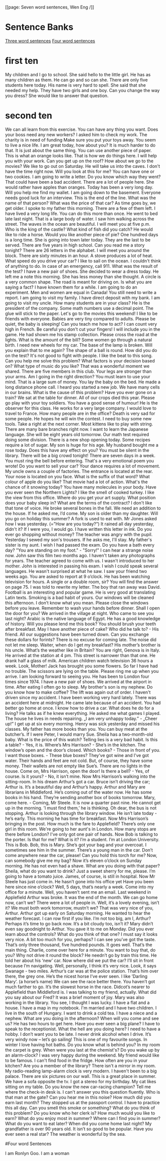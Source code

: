 [[page: Seven word sentences, Wen Eng /]]

# Sentence Banks

[Three word sentences](3wordsentences)
[Four word sentences](4wordsentences)

# first ten

My children and I go to school.
She said hello to the little girl.
He has as many children as them.
He can go and so can she.
There are only five students here today.
His name is very hard to spell.
She said that she needed my help.
They have two girls and one boy.
Can you change the way you dress?
She would like to answer that question.

# second ten

We can all learn from this exercise.
You can have any thing you want.
Does your boss need any new workers?
I asked him to check my work.
The charity is in need of funding
Make sure you put your toys away.
You seem to live a nice life.
I am great today, how about you?
It is much harder to do that.
It is just about the same thing.
You can use another piece of paper.
This is what an orange looks like.
That is how we do things here.
I will help you with your work.
Can you get up on the roof?
How about we go to the movies?
We like to go out on Saturday.
He will take us into the caves.
I don't have the time right now.
Will you look at this for me?
You can have one or two cookies.
I am going to write a letter.
Do you know which way they went?
That could have been a bad accident.
There are a lot of people here.
She would rather have apples than oranges.
Today has been a very long day.
Will you help me find my wallet.
I am going down to the basement.
Everyone needs good luck for an interview.
This is the end of the line.
What was the name of that person?
What was the price of that car?
As time goes by, we get older.
I spoke to my father this morning.
There are a few of them left.
I have lived a very long life.
You can do this more than once.
He went to bed late last night.
That is a large body of water.
I saw him walking across the street.
The waves in the ocean are beautiful.
I will meet you at five p.m.
Who is the king of the castle?
What kind of fish did you catch?
He would like to ride a horse.
Would you like another piece of pie?
One hundred days is a long time.
She is going into town later today.
They are the last to be served.
There are five years in high school.
Can you read me a story tonight?
There are 26 letters in the alphabet.
I will meet you around the block.
There are sixty minutes in an hour.
A stove produces a lot of heat.
What speed do you drive your car?
I like to sail on the ocean.
I couldn't think of anything to do.
In case of an emergency, call 911.
What was the result of the test?
I have a new pair of shoes.
She decided to wear a dress today.
He left me a note this morning.
She has less money than she thought.
A circle is a very common shape.
The road is meant for driving on.
Is what you are saying a fact?
I have known them for a while.
I am going to do an experiment.
Men and women are equal in Canada!
You still need to write a report.
I am going to visit my family.
I have direct deposit with my bank.
I am going to visit my uncle.
How many students are in your class?
He is the president of the company.
Some math numbers use a decimal point.
The glue will stick to the paper.
Let's go to the movies this weekend!
I like to be friends with everyone.
Babies are very tiny compared to adults.
Please be quiet, the baby is sleeping!
Can you teach me how to act?
I can count very high in French.
Be careful you don't cut your fingers!
I will include you in the game.
He had shown me his stamp collection.
Please cross the road at the lights.
What is the amount of the bill?
Some women go through a natural birth.
I need new wheels for my car.
The base of the lamp is broken.
Will you explain that to me again?
The shape of a ball is round.
How did you do on the test?
It's not good to fight with people.
I like the beat to this song.
Can you help me solve this problem?
What factors is your decision based on?
What type of music do you like?
That was a wonderful moment we shared.
There are five members in this club.
Your legs are stronger than your arms.
Am I going in the right direction?
You must learn to use your mind.
That is a large sum of money.
You lay the baby on the bed.
He made a long distance phone call.
I heard you started a new job.
We have many cells in our brains.
What is the cause of this problem?
Have you ever gone on a train?
We sat at the table for dinner.
All of our crops died this year.
Please go play with your toy soldiers.
You have a good sense of humour!
He is the observer for this class.
He works for a very large company.
I would love to travel to France.
How many people are in the office?
Death is very sad for some people.
He hopes he will win the contest.
I need to buy some new tools.
Take a right at the next corner.
Most kittens like to play with string.
There are many bare branches right now.
I want to learn the Japanese language.
She will be eight years old tomorrow.
Our math test required doing some division.
There is a new shop opening today.
Some recipes require a lot of sugar.
My son is huge for his age.
My husband bought me a rose today.
Does this have any effect on you?
You must be silent in the library.
There will be a big crowd tonight!
There are seven days in a week.
You must ring the bell before entering.
That's a very emotional poem you wrote!
Do you want to sell your car?
Your dance requires a lot of movement.
My uncle owns a couple of factories.
The entrance is located at the rear.
Your nose is located on you face.
What is the suffix of that word?
What colour of apple do you like?
That movie had a lot of action.
What's the chance of it snowing today?
You have many molecules in your body.
Have you ever seen the Northern Lights?
I like the smell of cooked turkey.
I like the view from this office.
Where do you get your art supply.
What position does your baby sleep in?
What are the terms of the contract?
I don't like that tone of voice.
He broke several bones in the fall.
We need an addition to the house.
If he asked me, I‘d come.
My son is older than my daughter.
Will you go on holiday this summer?
A fork is used to eat with.
Mr Jones asked how I was yesterday. (=”How are you today?”)
It rained all day yesterday, didn't it?
If I were you, I would go.
I have written this letter in ink.
Do you ever go shopping without money?
The teacher was angry with the pupil.
Yesterday I sewed my son's trousers.
If he asks me, I'll stay.
My father's sister is my aunt.
I wish I had passed the exam.
Do you have a bath every day?
"You are standing on my foot." - "Sorry!"
I can hear a strange noise now.
John saw this film two months ago.
I haven't taken any photographs for years.
The teacher agreed to come with us.
I wasn't introduced to her mother.
John is interested in passing his exam.
I wish I could speak several languages.
He wasn't surprised at what he saw.
I saw your friend two weeks ago.
You are asked to report at 9 o’clock.
He has been watching television for hours.
A single or a double room, sir?
You will find the answer on page 75.
I was told to rewrite my letter.
The boy that ran away was David.
Football is an interesting and popular game.
He is very good at translating Latin texts.
Smoking is a bad habit of yours.
Our windows will be cleaned this afternoon.
I don’t know what you mean.
Please close the windows before you leave.
Remember to wash your hands before dinner.
Shall I open the door for you?
We arrived in the village at night.
Who came to see you last night?
Arabic is the native language of Egypt.
He has a good knowledge of history.
Will you please lend me this book?
You should brush your teeth after breakfast.
May I have another piece of cake?
Who did he talk to? - His friend.
All our suggestions have been turned down.
Can you exchange these dollars for forints?
There is no excuse for coming late.
The noise did not let me sleep.
Waiter, when do I get my breakfast?
His mother’s brother is his uncle.
What’s the weather like in Britain?
You are right, Genova is in Italy.
He arrived at the station at 4 pm.
This street is narrower than that one.
He drank half a glass of milk.
American children watch television 36 hours a week.
Look, Mother! Jack has brought you some flowers.
So far I have had no trouble.
The scissors are lying on the table.
Please ring me up when you arrive.
I am looking forward to seeing you.
He has been to London four times since 1974.
I have a new pair of shoes.
We arrived at the airport in time.
After eating I often go to sleep.
My brother's son is my nephew.
Do you know how to make coffee?
The lift was again out of order.
I haven't driven since my accident.
I have been working very hard lately.
There was an accident here at midnight.
He came late because of an accident.
You had better go home at once.
I know how to drive a car.
What does he do for a living?
He talks as if he knew everything.
He asked me what games I played.
The house he lives in needs repairing.
„I am very unhappy today.” - „Cheer up!”
I get up at six every morning.
Henry was sick yesterday and missed his classes.
My father has more books than you.
You can buy meat at the butcher’s.
If I were Peter, I would marry Sue.
Sheila has a two-month-old baby.
What is the price of this watch?
Telling lies is a very bad habit.
Is this a table? - Yes, it is.
Where’s Mrs Harrison? - She’s in the kitchen.
The window’s open and the door’s closed.
Which books? - Those in front of you.
I want those boxes. - These blue boxes?
They’ve got wine and I’ve got water.
Their hands and feet are not cold.
But, of course, they have some money.
Their wallets are not empty like Sue’s.
There are no lights in the house.
Come on, Mrs Harrison, open the door!
Is there a bell? - Yes, of course.
Is it yours? - No, it isn’t mine.
Now Mrs Harrison’s walking into the sitting-room.
In his dream Arthur’s got a car.
Bruce isn’t driving the car; Arthur is.
It’s a beautiful day and Arthur’s happy.
Arthur and Mary are librarians in Middleford.
He’s coming out of the water now.
He has some books in his hand.
They’re sending another box of books tomorrow.
Mary, come here. - Coming, Mr Steele.
It is now a quarter past nine.
He cannot get up in the morning.
’I must find them,’ he is thinking.
Oh dear, the bus is not stopping.
Arthur is looking through the library window.
He isn’t late today - he’s early.
This morning he has time for breakfast.
Now Mrs Harrison’s bringing in the post.
How much is the fare to Applefield?
There’s only one girl in this room.
We're going to her aunt's in London.
How many stops are there before London?
I've only got one pair of hands.
Now Bob is talking to the porter.
Is that for me? What is it?
I’m a student. I’m at London University.
This is Bob. Bob, this is Mary.
She’s got your bag and your overcoat.
I sometimes see him in the summer.
There’s a young man in the car.
Don’t come anywhere near the car, please!
Can you hold this torch for me?
Now, can somebody give me my bag?
Now it’s eleven o’clock on Sunday morning.
He has not even had a shave.
What are you doing with that paper?
Sheila, what do you want to drink?
Just a sweet sherry for me, please.
I’m going to have a tomato juice.
James, of course, is still in hospital.
Now Mr Steele has just come in.
He hasn’t gone into his office yet
Have you been here since nine o’clock?
Well, 5 days, that’s nearly a week.
Come into my office for a minute.
Well, you haven’t sent me an email.
Last weekend in Applefield Arthur was broke.
It was the end of the month.
We can go home now, can’t we?
There were a lot of people in.
Well, it’s a lovely evening, isn’t it?
We must both work tomorrow, mustn’t we?
That was very nice of you, Arthur.
Arthur got up early on Saturday morning.
He wanted to hear the weather forecast.
I can row first if you like.
I’m not too big, am I, Arthur?
Perhaps it’s time to go back now.
It’s a bit cloudy too, isn’t it?
Mary didn’t even say goodnight to Arthur.
You gave it to me on Monday.
Did you ever learn about the controls?
What do you think of that one?
I must say it looks very nice.
A bit too much for you, perhaps?
I can see you’ve got the taste.
That’s only three thousand, five hundred pounds.
It goes well. That’s the main thing.
Charlie, come over here for a minute.
You want to buy that, do you?
Why not drive it round the block?
He needn’t go by train this time.
He told her about his ‘new’ car.
Now where did we put the car?
I’ll sit in front because I’m navigating.
Well, personally, I think it’s very nice.
Look, it says Swanage - two miles.
Arthur’s car was at the police station.
That’s him over there, the grey one.
He’s the nicest horse I’ve ever seen.
I like ’Darling Mary’. (a horse’s name)
We can see the race better there.
You haven’t got much farther to go.
It’s the slowest horse in the race.
Didcot’s nearer to Applefield than Middleford is.
I was talking to my friend, actually.
What did you say about our Fred?
It was a brief moment of joy.
Mary was also working in the library.
You see, I thought I was lucky.
I have a flat and a house.
I have a map in my notebook.
I'm married and I have two children.
I live in the south of Hungary.
I want to drink a cold tea.
I have a niece and a nephew.
What are you doing in the afternoon?
When will you come and see us?
He has two hours to get here.
Have you ever seen a big plane?
I have to speak to the receptionist.
What the hell are you doing here?
I need to have a hobby.
I don’t want you to be late.
I never drink alcohol when I drive.
It’s very windy now – let’s go sailing!
This is one of my favourite songs.
In winter I love having hot baths.
Do you know what is behind you?
In my room the carpet is grey.
When were you last at the chemist's?
Do you wake up by an alarm-clock?
I was very happy during the weekend.
My friend would like to be famous.
I can't find food in the fridge.
How often are you in your kitchen?
Are you a member of the library?
There isn't a mirror in my room.
My radio-reading lamp-alarm clock is very modern.
I haven't been to a big palace.
There are six pictures on our wall.
This is a great place in summer.
We have a sofa opposite the tv.
I got a stereo for my birthday.
My cat likes sitting on my table.
Do you know the new car-racing champion?
Tell me where the check-in desk is.
I can't answer you this question fluently.
Who is that man at the gate?
Can you hear me in this noise?
How much did you earn last month?
They stopped us at the passport control.
I have to practice this all day.
Can you smell this smoke or something?
What do you think of this problem?
Do you know who her clerk is?
How much would you like to earn?
What do you enjoy most in summer?
Where can I find you in summer?
What do you want to eat later?
When did you come home last night?
My grandfather is over 90 years old.
It isn’t so good to be popular.
Have you ever seen a real star?
The weather is wonderful by the sea.

#Four word Sentences

I am Ronlyn Goo.
I am a woman
